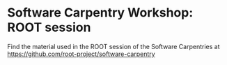 # Software Carpentry Workshop: ROOT session

Find the material used in the ROOT session of the Software Carpentries at https://github.com/root-project/software-carpentry

